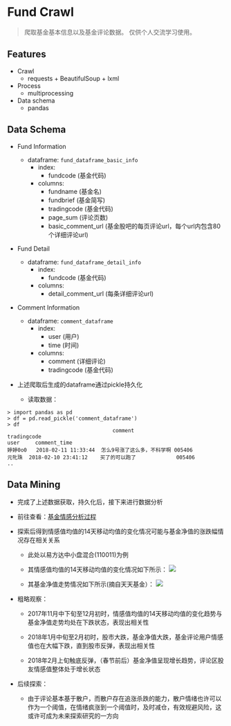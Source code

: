# Fund Crawl
> 爬取基金基本信息以及基金评论数据。
> 仅供个人交流学习使用。

## Features
- Crawl
    - requests + BeautifulSoup + lxml
- Process
    - multiprocessing
- Data schema
    - pandas 

## Data Schema
- Fund Information
    - dataframe: `fund_dataframe_basic_info`
        - index: 
            - fundcode (基金代码)
        - columns: 
            - fundname (基金名)
            - fundbrief (基金简写)
            - tradingcode (基金代码)
            - page_sum (评论页数)
            - basic_comment_url (基金股吧的每页评论url，每个url内包含80个详细评论url)
- Fund Detail 
    - dataframe: `fund_dataframe_detail_info`
        - index:
            - fundcode (基金代码)
        - columns:
            - detail_comment_url (每条详细评论url)   

- Comment Information
    - dataframe: `comment_dataframe`
        - index: 
            - user (用户)
            - time (时间)
        - columns: 
            - comment (详细评论)
            - tradingcode (基金代码)

- 上述爬取后生成的dataframe通过pickle持久化
    - 读取数据：

```
> import pandas as pd
> df = pd.read_pickle('comment_dataframe')
> df
    		                      comment	                tradingcode
user     comment_time
婷婷0o0	2018-02-11 11:33:44	 怎么9号涨了这么多，不科学啊	005406
元牝珠	 2018-02-10 23:41:12	买了的可以跑了	            005406
..

``` 

## Data Mining
- 完成了上述数据获取，持久化后，接下来进行数据分析

- 前往查看：[基金情感分析过程](http://nbviewer.jupyter.org/github/patientman/fund-crawl/blob/master/sentiment_analyse.ipynb)
- 探索后得到情感值均值的14天移动均值的变化情况可能与基金净值的涨跌幅情况存在相关关系
    - 此处以易方达中小盘混合(110011)为例 
    - 其情感值均值的14天移动均值的变化情况如下所示：
    ![](http://7xqb68.com1.z0.glb.clouddn.com/sentiment_mov.png)
    
    - 其基金净值走势情况如下所示(摘自天天基金）：
    ![](http://7xqb68.com1.z0.glb.clouddn.com/110011.jpg)

- 粗略观察：
    - 2017年11月中下旬至12月初时，情感值均值的14天移动均值的变化趋势与基金净值走势均处在下跌状态，表现出相关性
    
    - 2018年1月中旬至2月初时，股市大跌，基金净值大跌，基金评论用户情感值也在大幅下跌，直到股市反弹，表现出相关性

    - 2018年2月上旬触底反弹，（春节前后）基金净值呈现增长趋势，评论区股友情感值整体处于增长状态

- 后续探索：
    - 由于评论基本基于散户，而散户存在追涨杀跌的能力，散户情绪也许可以作为一个阈值，在情绪疯涨到一个阈值时，及时减仓，有效规避风险，这或许可成为未来探索研究的一方向


